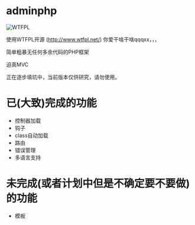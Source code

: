 # adminphp

![WTFPL](http://www.wtfpl.net/wp-content/uploads/2012/12/wtfpl-badge-4.png)

使用WTFPL开源 (http://www.wtfpl.net/) 你爱干啥干啥qqqxx，，，

简单粗暴无任何多余代码的PHP框架

迫真MVC

正在逐步填坑中，当前版本仅供研究，请勿使用。

# 已(大致)完成的功能
- 控制器加载
- 钩子
- class自动加载
- 路由
- 错误管理
- 多语言支持

# 未完成(或者计划中但是不确定要不要做)的功能
- 模板
